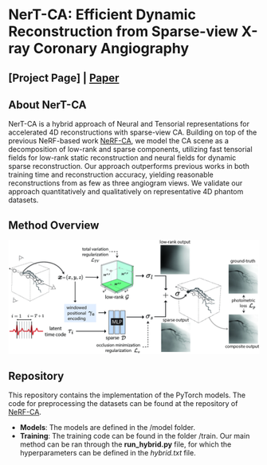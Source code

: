 # NerT-CA: Efficient Dynamic Reconstruction from Sparse-view X-ray Coronary Angiography

## [Project Page] | [Paper](https://www.arxiv.org/abs/2507.19328)

## About NerT-CA
NerT-CA is a hybrid approach of Neural and Tensorial representations for accelerated 4D reconstructions with sparse-view CA. Building on top of the previous NeRF-based work [NeRF-CA](https://github.com/kirstenmaas/NeRF-CA), we model the CA scene as a decomposition of low-rank and sparse components, utilizing fast tensorial fields for low-rank static reconstruction and neural fields for dynamic sparse reconstruction. Our approach outperforms previous works in both training time and reconstruction accuracy, yielding reasonable reconstructions from as few as three angiogram views. We validate our approach quantitatively and
qualitatively on representative 4D phantom datasets.

## Method Overview
![Overview of the method](https://github.com/kirstenmaas/NerT-CA/blob/main/imgs/overview.jpg)

## Repository
This repository contains the implementation of the PyTorch models. The code for preprocessing the datasets can be found at the repository of [NeRF-CA](https://github.com/kirstenmaas/NeRF-CA). 

- <b>Models</b>: The models are defined in the /model folder.
- <b>Training</b>: The training code can be found in the folder /train. Our main method can be ran through the <b>run_hybrid.py</b> file, for which the hyperparameters can be defined in the <i>hybrid.txt</i> file.
